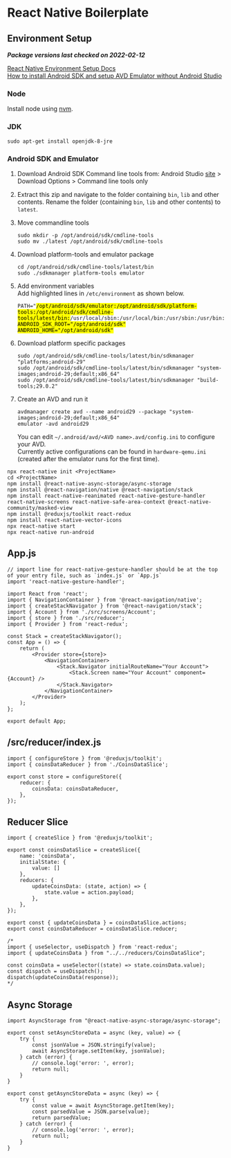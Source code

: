 # React Native Boilerplate

## Environment Setup

**_Package versions last checked on 2022-02-12_**

[React Native Environment Setup Docs](https://reactnative.dev/docs/environment-setup)\
[How to install Android SDK and setup AVD Emulator without Android Studio](https://medium.com/michael-wallace/how-to-install-android-sdk-and-setup-avd-emulator-without-android-studio-aeb55c014264)

### Node

Install node using [nvm](https://github.com/nvm-sh/nvm#installing-and-updating).

### JDK

```
sudo apt-get install openjdk-8-jre
```

### Android SDK and Emulator

1. Download Android SDK Command line tools from: Android Studio [site](https://developer.android.com/studio) > Download Options > Command line tools only
2. Extract this zip and navigate to the folder containing `bin`, `lib` and other contents. Rename the folder (containing `bin`, `lib` and other contents) to `latest`.
3. Move commandline tools

    ```
    sudo mkdir -p /opt/android/sdk/cmdline-tools
    sudo mv ./latest /opt/android/sdk/cmdline-tools
    ```

4. Download platform-tools and emulator package

    ```
    cd /opt/android/sdk/cmdline-tools/latest/bin
    sudo ./sdkmanager platform-tools emulator
    ```

5. Add environment variables\
   Add highlighted lines in `/etc/environment` as shown below.\
   <code><pre>PATH="<mark>/opt/android/sdk/emulator:/opt/android/sdk/platform-tools:/opt/android/sdk/cmdline-tools/latest/bin:</mark>/usr/local/sbin:/usr/local/bin:/usr/sbin:/usr/bin:/sbin:/bin:/usr/games:/usr/local/games:/snap/bin"
   <mark>ANDROID_SDK_ROOT="/opt/android/sdk"</mark>
   <mark>ANDROID_HOME="/opt/android/sdk"</mark></pre></code>

6. Download platform specific packages
    ```
    sudo /opt/android/sdk/cmdline-tools/latest/bin/sdkmanager "platforms;android-29"
    sudo /opt/android/sdk/cmdline-tools/latest/bin/sdkmanager "system-images;android-29;default;x86_64"
    sudo /opt/android/sdk/cmdline-tools/latest/bin/sdkmanager "build-tools;29.0.2"
    ```
7. Create an AVD and run it

    ```
    avdmanager create avd --name android29 --package "system-images;android-29;default;x86_64"
    emulator -avd android29
    ```

    You can edit `~/.android/avd/<AVD name>.avd/config.ini` to configure your AVD.\
    Currently active configurations can be found in `hardware-qemu.ini` (created after the emulator runs for the first time).

```
npx react-native init <ProjectName>
cd <ProjectName>
npm install @react-native-async-storage/async-storage
npm install @react-navigation/native @react-navigation/stack
npm install react-native-reanimated react-native-gesture-handler react-native-screens react-native-safe-area-context @react-native-community/masked-view
npm install @reduxjs/toolkit react-redux
npm install react-native-vector-icons
npx react-native start
npx react-native run-android
```

## App.js

```
// import line for react-native-gesture-handler should be at the top of your entry file, such as `index.js` or `App.js`
import 'react-native-gesture-handler';

import React from 'react';
import { NavigationContainer } from '@react-navigation/native';
import { createStackNavigator } from '@react-navigation/stack';
import { Account } from './src/screens/Account';
import { store } from './src/reducer';
import { Provider } from 'react-redux';

const Stack = createStackNavigator();
const App = () => {
    return (
        <Provider store={store}>
            <NavigationContainer>
                <Stack.Navigator initialRouteName="Your Account">
                    <Stack.Screen name="Your Account" component={Account} />
                </Stack.Navigator>
            </NavigationContainer>
        </Provider>
    );
};

export default App;
```

## /src/reducer/index.js

```
import { configureStore } from '@reduxjs/toolkit';
import { coinsDataReducer } from './CoinsDataSlice';

export const store = configureStore({
    reducer: {
        coinsData: coinsDataReducer,
    },
});
```

## Reducer Slice

```
import { createSlice } from '@reduxjs/toolkit';

export const coinsDataSlice = createSlice({
    name: 'coinsData',
    initialState: {
        value: []
    },
    reducers: {
        updateCoinsData: (state, action) => {
            state.value = action.payload;
        },
    },
});

export const { updateCoinsData } = coinsDataSlice.actions;
export const coinsDataReducer = coinsDataSlice.reducer;

/*
import { useSelector, useDispatch } from 'react-redux';
import { updateCoinsData } from "../../reducers/CoinsDataSlice";

const coinsData = useSelector((state) => state.coinsData.value);
const dispatch = useDispatch();
dispatch(updateCoinsData(response));
*/
```

## Async Storage

```
import AsyncStorage from "@react-native-async-storage/async-storage";

export const setAsyncStoreData = async (key, value) => {
    try {
        const jsonValue = JSON.stringify(value);
        await AsyncStorage.setItem(key, jsonValue);
    } catch (error) {
        // console.log('error: ', error);
        return null;
    }
}

export const getAsyncStoreData = async (key) => {
    try {
        const value = await AsyncStorage.getItem(key);
        const parsedValue = JSON.parse(value);
        return parsedValue;
    } catch (error) {
        // console.log('error: ', error);
        return null;
    }
}
```
